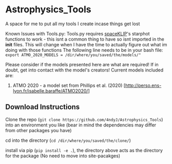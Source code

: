 # Astrophysics_Tools
A space for me to put all my tools I create incase things get lost

Known Issues with Tools.py:
Tools.py requires [spaceKLIP](https://github.com/spacetelescope/spaceKLIP)'s starphot functions to work - this isnt a common thing to have so isnt imported in the __init__ files. This will change when I have the time to actually figure out what im doing with those functions
The following line needs to be in your bash file:
`export ATMO_2020_MODELS = /dir/where/you/saved/the/models/"`

Please consider if the models presented here are what are required! If in doubt, get into contact with the model's creators!
Current models included are:
  1) ATMO 2020 - a model set from Phillips et al. (2020) [http://perso.ens-lyon.fr/isabelle.baraffe/ATMO2020/]



## Download Instructions
Clone the repo (`git clone https://github.com/4ndyJ/Astrophysics_Tools`) into an environment you like (bear in mind the dependencies may differ from other packages you have)

cd into the directory (`cd /dir/where/you/saved/the/clone/`)

install via pip (`pip install -e .`), the directory above acts as the directory for the package (No need to move into site-pacakges)


